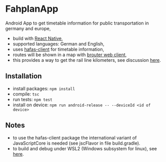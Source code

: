 # FahplanApp

Android App to get timetable information for public transportation in germany and europe,

* build with [React Native](https://reactnative.dev/),
* supported languages: German and English,
* uses [hafas-client](https://github.com/public-transport/hafas-client) for timetable information,
* routes will be shown in a map with [brouter web client](https://brouter.de/brouter-web),
* this provides a way to get the rail line kilometers, see discussion [here](https://bahnreise-wiki.de/wiki/Entfernungskilometer_ermitteln).

## Installation

* install packages: `npm install`
* compile: `tsc`
* run tests: `npm test`
* install on device: `npm run android-release -- --deviceId <id of device>`

## Notes

* to use the hafas-client package the international variant of JavaScriptCore is needed (see jscFlavor in file build.gradle).
* to build and debug under WSL2 (Windows subsystem for linux), see [here](https://gist.github.com/bergmannjg/461958db03c6ae41a66d264ae6504ade).
